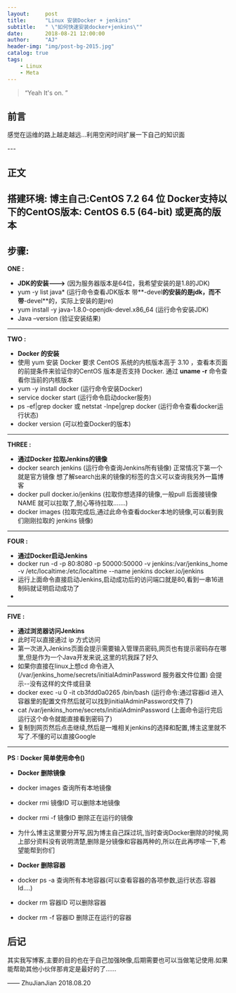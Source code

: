 ```yaml
---
layout:     post
title:      "Linux 安装Docker + jenkins"
subtitle:   " \"如何快速安装docker+jenkins\""
date:       2018-08-21 12:00:00
author:     "AJ"
header-img: "img/post-bg-2015.jpg"
catalog: true
tags:
    - Linux
    - Meta
---
```


> “Yeah It's on. ”


## 前言

感觉在运维的路上越走越远...利用空闲时间扩展一下自己的知识面

<p id = "build"></p>
---

## 正文

## 搭建环境: 博主自己:CentOS 7.2 64 位   Docker支持以下的CentOS版本:  CentOS 6.5 (64-bit) 或更高的版本
                         
     
## 步骤:

**ONE :**
* **JDK的安装--->**
(因为服务器版本是64位，我希望安装的是1.8的JDK)
* yum -y list java*  (运行命令查看JDK版本   带**-devel**的安装的是jdk，而不带**-devel**的，实际上安装的是jre)
* yum install -y java-1.8.0-openjdk-devel.x86_64  (运行命令安装JDK)
* Java –version   (验证安装结果)

---
**TWO :**
* **Docker 的安装**
* 使用 yum 安装 Docker 要求 CentOS 系统的内核版本高于 3.10 ，查看本页面的前提条件来验证你的CentOS 版本是否支持 Docker.  通过 **uname -r** 命令查看你当前的内核版本       
* yum -y install docker (运行命令安装Docker)
* service docker start  (运行命令启动docker服务)
* ps -ef|grep docker 或 netstat -lnpe|grep docker (运行命令查看docker运行状态)
* docker version (可以检查Docker的版本) 
 
---
**THREE :**
* **通过Docker 拉取Jenkins的镜像**
* docker search jenkins  (运行命令查询Jenkins所有镜像)  正常情况下第一个就是官方镜像  想了解search出来的镜像的标签的含义可以查询我另外一篇博客
* docker pull docker.io/jenkins  (拉取你想选择的镜像,一般pull 后面接镜像 NAME 就可以拉取了,耐心等待拉取.......)   
* docker images  (拉取完成后,通过此命令查看docker本地的镜像,可以看到我们刚刚拉取的 jenkins 镜像)

---
**FOUR :**
* **通过Docker启动Jenkins**
* docker run -d -p 80:8080 -p 50000:50000 -v jenkins:/var/jenkins_home -v /etc/localtime:/etc/localtime --name jenkins docker.io/jenkins
* 运行上面命令直接启动Jenkins,启动成功后的访问端口就是80,看到一串16进制码就证明启动成功了
* 

---
**FIVE :**
* **通过浏览器访问Jenkins**
* 此时可以直接通过 ip 方式访问
* 第一次进入Jenkins页面会提示需要输入管理员密码,网页也有提示密码存在哪里,但是作为一个Java开发来说,这里的坑我踩了好久
* 如果你直接在linux上想cd 命令进入 (/var/jenkins_home/secrets/initialAdminPassword 服务器文件位置) 会提示--没有这样的文件或目录
* docker exec -u 0 -it cb3fdd0a0265 /bin/bash  (运行命令:通过容器id 进入容器里的配置文件然后就可以找到initialAdminPassword文件了)
* cat /var/jenkins_home/secrets/initialAdminPassword (上面命令运行完后运行这个命令就能直接看到密码了)
* 复制到网页然后点击继续,然后是一堆相关jenkins的选择和配置,博主这里就不写了.不懂的可以直接Google

---
**PS : Docker 简单使用命令()**
* **Docker 删除镜像**
* docker images  查询所有本地镜像
* docker rmi 镜像ID  可以删除本地镜像
* docker rmi -f 镜像ID  删除正在运行的镜像
* 为什么博主这里要分开写,因为博主自己踩过坑,当时查询Docker删除的时候,网上部分资料没有说明清楚,删除是分镜像和容器两种的,所以在此再啰嗦一下,希望能帮到你们


* **Docker 删除容器**
* docker ps -a  查询所有本地容器(可以查看容器的各项参数,运行状态.容器Id....)
* docker rm 容器ID  可以删除容器
* docker rm -f 容器ID  删除正在运行的容器


## 后记

其实我写博客,主要的目的也在于自己加强映像,后期需要也可以当做笔记使用.如果能帮助其他小伙伴那肯定是最好的了......

—— ZhuJianJian  2018.08.20


